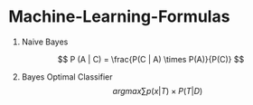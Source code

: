 # Machine-Learning-Formulas

1. Naive Bayes

$$ P (A | C) = \frac{P(C | A) \times P(A)}{P(C)} $$

2. Bayes Optimal Classifier
$$arg max\sum p(x|T) \times P(T|D)$$
